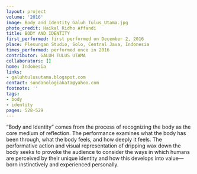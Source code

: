 ```yaml
---
layout: project
volume: '2016'
image: Body_and_Identity_Galuh_Tulus_Utama.jpg
photo_credit: Haikal Ridho Affandi
title: BODY AND IDENTITY
first_performed: first performed on December 2, 2016
place: Plesungan Studio, Solo, Central Java, Indonesia
times_performed: performed once in 2016
contributor: GALUH TULUS UTAMA
collaborators: []
home: Indonesia
links:
- galuhtulusutama.blogspot.com
contact: sundanologiakata@yahoo.com
footnote: ''
tags:
- body
- identity
pages: 528-529
---
```


“Body and Identity” comes from the process of recognizing the body as the core medium of reflection. The performance examines what the body has been through, what the body feels, and how deeply it feels. The performative action and visual representation of dripping wax down the body seeks to provoke the audience to consider the ways in which humans are perceived by their unique identity and how this develops into value—born instinctively and experienced personally.
